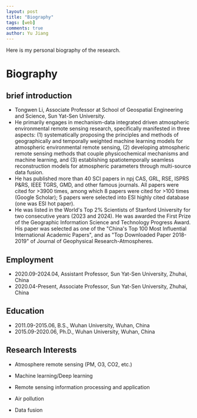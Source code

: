 ```yaml
---
layout: post
title: "Biography"
tags: [web]
comments: true
author: Yu Jiang
---
```

Here is my personal biography of the research.
<!-- more -->

# Biography
## brief introduction
* Tongwen Li, Associate Professor at School of Geospatial Engineering and Science, Sun Yat-Sen University.
* He primarily engages in mechanism-data integrated driven atmospheric environmental remote sensing research, specifically manifested in three aspects: (1) systematically proposing the principles and methods of geographically and temporally weighted machine learning models for atmospheric environmental remote sensing, (2) developing atmospheric remote sensing methods that couple physicochemical mechanisms and machine learning, and (3) establishing spatiotemporally seamless reconstruction models for atmospheric parameters through multi-source data fusion.
* He has published more than 40 SCI papers in npj CAS, GRL, RSE, ISPRS P&RS, IEEE TGRS, GMD, and other famous journals. All papers were cited for >3900 times, among which 8 papers were cited for >100 times (Google Scholar); 5 papers were selected into ESI highly cited database (one was ESI hot paper).
* He was listed in the World's Top 2% Scientists of Stanford University for two consecutive years (2023 and 2024). He was awarded the First Prize of the Geographic Information Science and Technology Progress Award. His paper was selected as one of the "China's Top 100 Most Influential International Academic Papers", and as "Top Downloaded Paper 2018-2019" of Journal of Geophysical Research-Atmospheres.

##  Employment
* 2020.09-2024.04, Assistant Professor, Sun Yat-Sen University, Zhuhai, China
* 2020.04-Present, Associate Professor, Sun Yat-Sen University, Zhuhai, China

##  Education
* 2011.09-2015.06, B.S., Wuhan University, Wuhan, China
* 2015.09-2020.06, Ph.D., Wuhan University, Wuhan, China

## Research Interests
* Atmosphere remote sensing (PM, O3, CO2, etc.)

* Machine learning/Deep learning

* Remote sensing information processing and application

* Air pollution

* Data fusion
